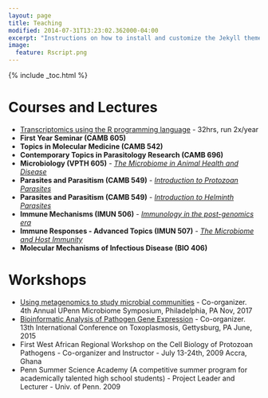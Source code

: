 ```yaml
---
layout: page
title: Teaching
modified: 2014-07-31T13:23:02.362000-04:00
excerpt: "Instructions on how to install and customize the Jekyll theme Minimal Mistakes."
image:
  feature: Rscript.png
---
```


{% include _toc.html %}

# Courses and Lectures

* [Transcriptomics using the R programming language](http://transcriptomicsworkshop.github.io/) - 32hrs, run 2x/year
* __First Year Seminar (CAMB 605)__
* __Topics in Molecular Medicine (CAMB 542)__
* __Contemporary Topics in Parasitology Research (CAMB 696)__
* __Microbiology (VPTH 605)__ - _[The Microbiome in Animal Health and Disease](https://www.icloud.com/keynote/000LcW9trusYWGwcZ1WFmcwHg#VPTH605%5FMicrobiome%5FFall2015)_
* __Parasites and Parasitism (CAMB 549)__ - _[Introduction to Protozoan Parasites](https://www.icloud.com/keynote/000dtZKiGVUpTSmV2HakqXX0g#CAMB549%5Fprotozoa%5FFall2015)_
* __Parasites and Parasitism (CAMB 549)__ - _[Introduction to Helminth Parasites](https://www.icloud.com/keynote/000V5YhNZHtjgXZT6lHfe0ovg#CAMB549%5Fhelminths%5FFall2015)_
* __Immune Mechanisms (IMUN 506)__ - _[Immunology in the post-genomics era](https://www.icloud.com/keynote/00095aRw99s4viXMbFZmVYc5Q#IMUN506%5FFall2015)_ 
* __Immune Responses - Advanced Topics (IMUN 507)__ - _[The Microbiome and Host Immunity](https://www.icloud.com/keynote/000-oTQQLj93HrlStXWDoZ80A#IMUN507%5FSpring2016)_
* __Molecular Mechanisms of Infectious Disease (BIO 406)__ 


# Workshops
* [Using metagenomics to study microbial communities]() - Co-organizer. 4th Annual UPenn Microbiome Symposium, Philadelphia, PA Nov, 2017
* [Bioinformatic Analysis of Pathogen Gene Expression](http://toxogenomicsworkshop.github.io/) - Co-organizer. 13th International Conference on Toxoplasmosis, Gettysburg, PA June, 2015
* First West African Regional Workshop on the Cell Biology of Protozoan Pathogens  - Co-organizer and Instructor - July 13-24th, 2009 Accra, Ghana
* Penn Summer Science Academy (A competitive summer program for academically talented high school students) - Project Leader and Lecturer -  Univ. of Penn. 2009               
